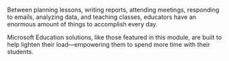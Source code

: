 
Between planning lessons, writing reports, attending meetings, responding to emails, analyzing data, and teaching classes, educators have an enormous amount of things to accomplish every day.

Microsoft Education solutions, like those featured in this module, are built to help lighten their load—empowering them to spend more time with their students.
